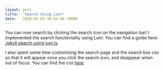 ```yaml
---
layout: post
title:  "Search Using Lunr"
date:   2020-05-03 20:53:00 +0800
---
```


You can now search by clicking the search icon on the navigation bar! 
I implemented the search functionality using Lunr. 
You can find a guide here: [Jekyll search using lunr.js](https://learn.cloudcannon.com/jekyll/jekyll-search-using-lunr-js/).

I also spent some time customizing the search page and the search box css so that 
it will appear once you click the search icon, and disappear when out of focus.
You can find the css [here](https://github.com/mou-hao/mou-hao.github.io/blob/master/_includes/navigation.html).
